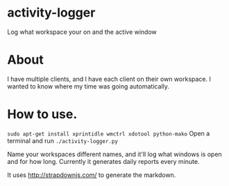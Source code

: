 activity-logger
===============

Log what workspace your on and the active window

# About
I have multiple clients, and I have each client on their own workspace.  I wanted
to know where my time was going automatically.

# How to use.
``` sudo apt-get install xprintidle wmctrl xdotool python-mako ```
Open a terminal and run `./activity-logger.py`

Name your workspaces different names, and it'll log what windows is open and for
how long.  Currently it generates daily reports every minute.

It uses http://strapdownjs.com/ to generate the markdown.


